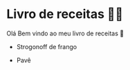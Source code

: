 # Livro de receitas :man_cook:

Olá Bem vindo ao meu livro de receitas :wave:

- Strogonoff de frango

- Pavê
